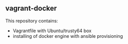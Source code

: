 ## vagrant-docker

This repository contains:   
- Vagrantfile with Ubuntu/trusty64 box
- installing of docker engine with ansible provisioning

